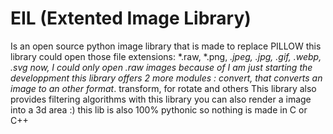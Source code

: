 # EIL (Extented Image Library)
Is an open source python image library that is made to replace PILLOW
this library could open those file extensions:
*.raw, *.png, *.jpeg, *.jpg, *.gif, .webp*, .svg*
now, I could only open .raw images because of I am just starting the developpment
this library offers 2 more modules :
convert, that converts an image to an other format*.
transform, for rotate and others
This library also provides filtering algorithms
with this library you can also render a image into a 3d area :)
this lib is also 100% pythonic so nothing is made in C or C++
